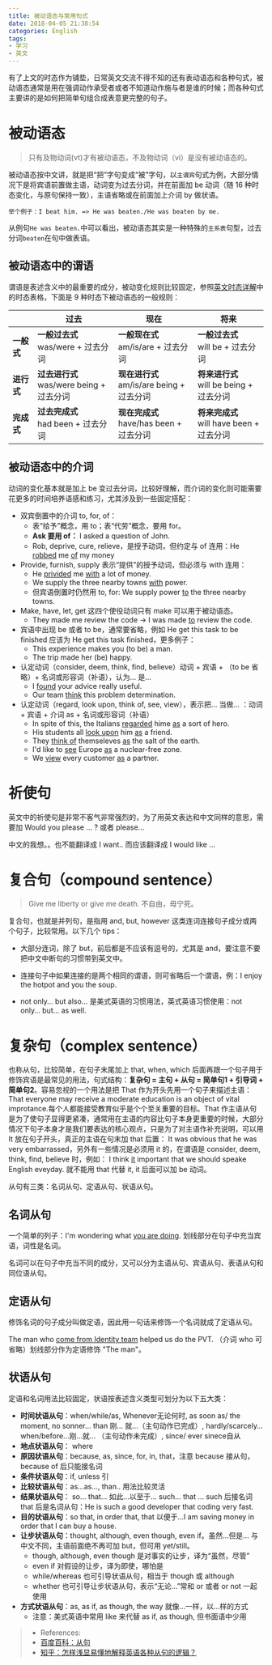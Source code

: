 ```yaml
---
title: 被动语态与常用句式
date: 2018-04-05 21:38:54
categories: English
tags:
- 学习
- 英文
---
```


有了上文的时态作为铺垫，日常英文交流不得不知的还有表动语态和各种句式，被动语态通常是用在强调动作承受者或者不知道动作施与者是谁的时候；而各种句式主要讲的是如何把简单句组合成表意更完整的句子。

# 被动语态

>  只有及物动词(vt)才有被动语态，不及物动词（vi）是没有被动语态的。

被动语态按中文讲，就是把“把”字句变成“被”字句，以`主谓宾`句式为例，大部分情况下是将宾语前置做主语，动词变为过去分词，并在前面加 be 动词（随 16 种时态变化，与原句保持一致），主语省略或在前面加上介词 by 做状语。

```
举个例子：I beat him. => He was beaten./He was beaten by me.
```

从例句`He was beaten.`中可以看出，被动语态其实是一种特殊的`主系表`句型，过去分词`beaten`在句中做表语。

## 被动语态中的谓语

谓语是表述含义中的最重要的成分，被动变化规则比较固定，参照[英文时态详解](/2018/03/28/English-16-tense/)中的时态表格，下面是 9 种时态下被动语态的一般规则：

|            | 过去                                          | 现在                                           | 将来                                          |
| ---------- | --------------------------------------------- | ---------------------------------------------- | --------------------------------------------- |
| **一般式** | **一般过去式**<br />was/were + 过去分词       | **一般现在式**<br />am/is/are + 过去分词       | **一般过去式**<br />will be + 过去分词        |
| **进行式** | **过去进行式**<br />was/were being + 过去分词 | **现在进行式**<br />am/is/are being + 过去分词 | **将来进行式**<br />will be being + 过去分词  |
| **完成式** | **过去完成式**<br />had been + 过去分词       | **现在完成式**<br />have/has been + 过去分词   | **将来完成式**<br />will have been + 过去分词 |

## 被动语态中的介词

动词的变化基本就是加上 be 变过去分词，比较好理解，而介词的变化则可能需要花更多的时间培养语感和练习，尤其涉及到一些固定搭配：

- 双宾倒置中的介词 to, for, of：
  - 表“给予”概念，用 to；表“代劳”概念，要用 for。
  - **Ask 要用 of：** I asked a question of John.
  - Rob, deprive, cure, relieve，是授予动词，但约定与 of 连用：He <u>robbed</u> me <u>of</u> my money
- Provide, furnish, supply 表示“提供”的授予动词，但必须与 with 连用：
  - He <u>privided</u> me <u>with</u> a lot of money.
  - We supply the three nearby towns <u>with</u> power. 
  - 但宾语倒置时仍然用 to, for: We supply power <u>to</u> the three nearby towns.
- Make, have, let, get 这四个使役动词只有 make 可以用于被动语态。
  - They made me review the code -> I was made <u>to</u> review the code.
- 宾语中出现 be 或者 to be，通常要省略，例如 He get this task to be finished 应该为 He get this task finished，更多例子：
  - This experience makes you (to be) a man.
  - The trip made her (be) happy.
- 认定动词（consider, deem, think, find, believe）动词 + 宾语 + （to be 省略）+ 名词或形容词（补语），认为... 是...
  - I <u>found</u> your advice really useful.
  - Our team <u>think</u> this problem determination.
- 认定动词（regard, look upon, think of, see, view），表示把… 当做… ：动词 + 宾语 + 介词 as + 名词或形容词（补语）
  - In spite of this, the Italians <u>regarded</u> hime <u>as</u> a sort of hero.
  - His students all <u>look upon</u> him <u>as</u> a friend.
  - They <u>think of</u> themseleves <u>as</u> the salt of the earth.
  - I'd like to <u>see</u> Europe <u>as</u> a nuclear-free zone.
  - We <u>view</u> every customer <u>as</u> a partner.

# 祈使句

英文中的祈使句是非常不客气非常强烈的，为了用英文表达和中文同样的意思，需要加 Would you please … ? 或者 please…

中文的我想。。也不能翻译成 I want.. 而应该翻译成 I would like …

# 复合句（compound sentence）

> Give me liberty or give me death. 不自由，毋宁死。

复合句，也就是并列句，是指用 and, but, however 这类连词连接句子成分或两个句子，比较常用。以下几个 tips：

- 大部分连词，除了 but，前后都是不应该有逗号的，尤其是 and，要注意不要把中文中断句的习惯带到英文中。


- 连接句子中如果连接的是两个相同的谓语，则可省略后一个谓语，例：I enjoy the hotpot and you the soup.
- not only… but also… 是美式英语的习惯用法，英式英语习惯使用：not only… but… as well.

# 复杂句（complex sentence）

也称从句，比较简单，在句子末尾加上 that, when, which 后面再跟一个句子用于修饰宾语是最常见的用法，句式结构：**复杂句 = 主句 + 从句 = 简单句1 + 引导词 + 简单句2**。容易忽视的一个用法是把  That 作为开头先用一个句子来描述主语：That everyone may receive a moderate education is an object of vital improtance.每个人都能接受教育似乎是个个至关重要的目标。That 作主语从句是为了使句子显得更紧凑，通常用在主语的内容比句子本身更重要的时候，大部分情况下句子本身才是我们要表达的核心观点，只是为了对主语作补充说明，可以用 It 放在句子开头，真正的主语在句末加 that 后置： It was obvious that he was very embarrassed，另外有一些情况是必须用 it 的，在谓语是 consider, deem, think, find, believe 时，例如： I think <u>it</u> important that we should speake English eveyday. 就不能用 that 代替 it, it 后面可以加 be 动词。

从句有三类：名词从句、定语从句、状语从句。

## 名词从句

一个简单的列子：I'm wondering what <u>you are doing</u>. 划线部分在句子中充当宾语，词性是名词。

名词可以在句子中充当不同的成分，又可以分为主语从句、宾语从句、表语从句和同位语从句。

## 定语从句

修饰名词的句子成分叫做定语，因此用一句话来修饰一个名词就成了定语从句。

The man who <u>come from Identity team</u> helped us do the PVT.  （介词 who 可省略）划线部分作为定语修饰 "The man"。

## 状语从句

定语和名词用法比较固定，状语按表述含义类型可划分为以下五大类：

- **时间状语从句**：when/while/as, Whenever无论何时, as soon as/ the moment, no sonner… than 刚... 就…（主句动作已完成）, hardly/scarcely…when/before...刚…就… （主句动作未完成）, since/ ever sinece自从
- **地点状语从句**： where
- **原因状语从句**：because, as, since, for, in, that，注意 because 接从句，because of 后只能接名词
- **条件状语从句**：if, unless 引
- **比较状语从句**：as...as..., than.. 用法比较灵活
- **结果状语从句**： so… that… 如此...以至于... such... that … such 后接名词 that 后是名词从句：He is such a good developer that coding very fast.
- **目的状语从句**：so that, in order that, that 以便于...I am saving money in order that I can buy a house.
- **让步状语从句**：thought, although, even though, even if。虽然...但是... 与中文不同，主语前面绝不再可加 but，但可用 yet/still。
  - though, although, even though 是对事实的让步，译为“虽然，尽管”
  - even if 对假设的让步，译为即使，哪怕是
  - while/whereas 也可引导状语从句，相当于 though 或 although
  - whether 也可引导让步状语从句，表示“无论…”常和 or 或者 or not 一起使用
- **方式状语从句**：as, as if, as though, the way 就像…一样，以...样的方式
  - 注意：美式英语中常用 like 来代替 as if, as though, 但书面语中少用

> * References:
> * [百度百科：从句](https://baike.baidu.com/item/%E4%BB%8E%E5%8F%A5)
> * [知乎：怎样浅显易懂地解释英语各种从句的逻辑？](https://www.zhihu.com/question/31730389)